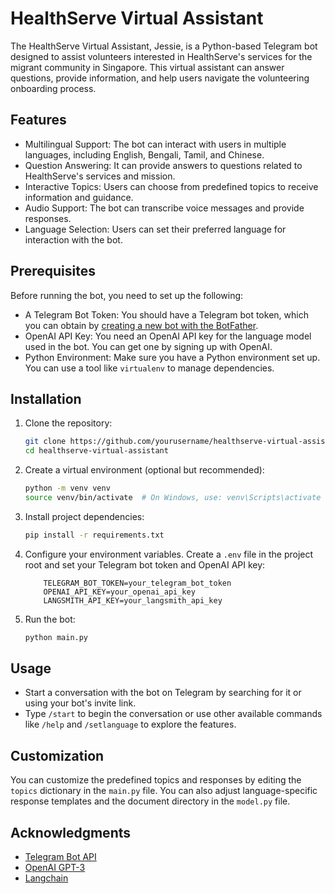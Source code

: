 # HealthServe Virtual Assistant

The HealthServe Virtual Assistant, Jessie, is a Python-based Telegram bot designed to assist volunteers interested in HealthServe's services for the migrant community in Singapore. This virtual assistant can answer questions, provide information, and help users navigate the volunteering onboarding process.

## Features

- Multilingual Support: The bot can interact with users in multiple languages, including English, Bengali, Tamil, and Chinese.
- Question Answering: It can provide answers to questions related to HealthServe's services and mission.
- Interactive Topics: Users can choose from predefined topics to receive information and guidance.
- Audio Support: The bot can transcribe voice messages and provide responses.
- Language Selection: Users can set their preferred language for interaction with the bot.

## Prerequisites

Before running the bot, you need to set up the following:

- A Telegram Bot Token: You should have a Telegram bot token, which you can obtain by [creating a new bot with the BotFather](https://core.telegram.org/bots#botfather).
- OpenAI API Key: You need an OpenAI API key for the language model used in the bot. You can get one by signing up with OpenAI.
- Python Environment: Make sure you have a Python environment set up. You can use a tool like `virtualenv` to manage dependencies.

## Installation

1. Clone the repository:

    ```bash
    git clone https://github.com/yourusername/healthserve-virtual-assistant.git
    cd healthserve-virtual-assistant
    ```

2. Create a virtual environment (optional but recommended):

    ```bash
    python -m venv venv
    source venv/bin/activate  # On Windows, use: venv\Scripts\activate
    ```

3. Install project dependencies:

    ```bash
    pip install -r requirements.txt
    ```

4. Configure your environment variables. Create a `.env` file in the project root and set your Telegram bot token and OpenAI API key:

    ```plaintext
        TELEGRAM_BOT_TOKEN=your_telegram_bot_token
        OPENAI_API_KEY=your_openai_api_key
        LANGSMITH_API_KEY=your_langsmith_api_key
    ```

5. Run the bot:

    ```bash
    python main.py
    ```

## Usage

- Start a conversation with the bot on Telegram by searching for it or using your bot's invite link.
- Type `/start` to begin the conversation or use other available commands like `/help` and `/setlanguage` to explore the features.

## Customization

You can customize the predefined topics and responses by editing the `topics` dictionary in the `main.py` file. You can also adjust language-specific response templates and the document directory in the `model.py` file.

## Acknowledgments

- [Telegram Bot API](https://core.telegram.org/bots/api)
- [OpenAI GPT-3](https://beta.openai.com/signup/)
- [Langchain](https://github.com/smileychris/langchain)

